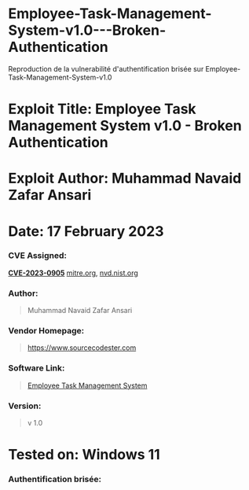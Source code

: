 # Employee-Task-Management-System-v1.0---Broken-Authentication
Reproduction de la vulnerabilité d'authentification brisée sur Employee-Task-Management-System-v1.0

# Exploit Title:  Employee Task Management System v1.0 - Broken Authentication
# Exploit Author: Muhammad Navaid Zafar Ansari
# Date: 17 February 2023

### CVE Assigned:
**[CVE-2023-0905](https://cve.mitre.org/cgi-bin/cvename.cgi?name=CVE-2023-0905)** [mitre.org](https://www.cve.org/CVERecord?id=CVE-2023-0905), [nvd.nist.org](https://nvd.nist.gov/vuln/detail/CVE-2023-0905)

### Author: 
> Muhammad Navaid Zafar Ansari
### Vendor Homepage:
> https://www.sourcecodester.com
### Software Link:
> [Employee Task Management System](https://www.sourcecodester.com/php/15383/employee-task-management-system-phppdo-free-source-code.html)
### Version:
> v 1.0

# Tested on: Windows 11

### Authentification brisée:
